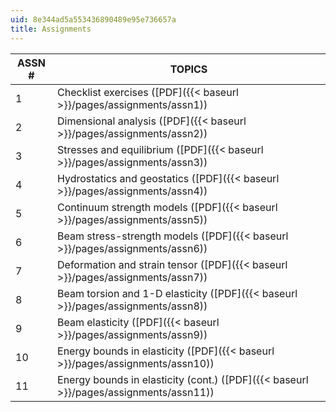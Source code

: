 ```yaml
---
uid: 8e344ad5a553436890489e95e736657a
title: Assignments
---
```


| ASSN # | TOPICS |
| --- | --- |
| 1 | Checklist exercises ([PDF]({{< baseurl >}}/pages/assignments/assn1)) |
| 2 | Dimensional analysis ([PDF]({{< baseurl >}}/pages/assignments/assn2)) |
| 3 | Stresses and equilibrium ([PDF]({{< baseurl >}}/pages/assignments/assn3)) |
| 4 | Hydrostatics and geostatics ([PDF]({{< baseurl >}}/pages/assignments/assn4)) |
| 5 | Continuum strength models ([PDF]({{< baseurl >}}/pages/assignments/assn5)) |
| 6 | Beam stress-strength models ([PDF]({{< baseurl >}}/pages/assignments/assn6)) |
| 7 | Deformation and strain tensor ([PDF]({{< baseurl >}}/pages/assignments/assn7)) |
| 8 | Beam torsion and 1-D elasticity ([PDF]({{< baseurl >}}/pages/assignments/assn8)) |
| 9 | Beam elasticity ([PDF]({{< baseurl >}}/pages/assignments/assn9)) |
| 10 | Energy bounds in elasticity ([PDF]({{< baseurl >}}/pages/assignments/assn10)) |
| 11 | Energy bounds in elasticity (cont.) ([PDF]({{< baseurl >}}/pages/assignments/assn11))